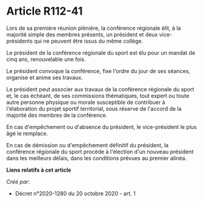# Article R112-41

Lors de sa première réunion plénière, la conférence régionale élit, à la majorité simple des membres présents, un président
et deux vice-présidents qui ne peuvent être issus du même collège.

Le président de la conférence régionale du sport est élu pour un mandat de cinq ans, renouvelable une fois.

Le président convoque la conférence, fixe l'ordre du jour de ses séances, organise et anime ses travaux.

Le président peut associer aux travaux de la conférence régionale du sport et, le cas échéant, de ses commissions
thématiques, tout expert ou toute autre personne physique ou morale susceptible de contribuer à l'élaboration du projet
sportif territorial, sous réserve de l'accord de la majorité des membres de la conférence.

En cas d'empêchement ou d'absence du président, le vice-président le plus âgé le remplace.

En cas de démission ou d'empêchement définitif du président, la conférence régionale du sport procède à l'élection d'un
nouveau président dans les meilleurs délais, dans les conditions prévues au premier alinéa.

**Liens relatifs à cet article**

_Créé par_:

  - Décret n°2020-1280 du 20 octobre 2020 - art. 1

